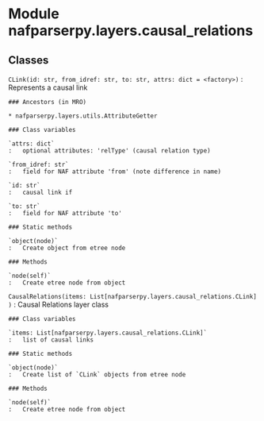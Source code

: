 Module nafparserpy.layers.causal_relations
==========================================

Classes
-------

`CLink(id: str, from_idref: str, to: str, attrs: dict = <factory>)`
:   Represents a causal link

    ### Ancestors (in MRO)

    * nafparserpy.layers.utils.AttributeGetter

    ### Class variables

    `attrs: dict`
    :   optional attributes: 'relType' (causal relation type)

    `from_idref: str`
    :   field for NAF attribute 'from' (note difference in name)

    `id: str`
    :   causal link if

    `to: str`
    :   field for NAF attribute 'to'

    ### Static methods

    `object(node)`
    :   Create object from etree node

    ### Methods

    `node(self)`
    :   Create etree node from object

`CausalRelations(items: List[nafparserpy.layers.causal_relations.CLink])`
:   Causal Relations layer class

    ### Class variables

    `items: List[nafparserpy.layers.causal_relations.CLink]`
    :   list of causal links

    ### Static methods

    `object(node)`
    :   Create list of `CLink` objects from etree node

    ### Methods

    `node(self)`
    :   Create etree node from object